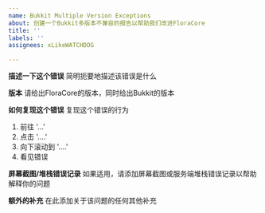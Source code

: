 ```yaml
---
name: Bukkit Multiple Version Exceptions
about: 创建一个Bukkit多版本不兼容的报告以帮助我们改进FloraCore
title: ''
labels: ''
assignees: xLikeWATCHDOG

---
```


**描述一下这个错误**
简明扼要地描述该错误是什么

**版本**
请给出FloraCore的版本，同时给出Bukkit的版本

**如何复现这个错误**
复现这个错误的行为
1. 前往 '...'
2. 点击 '....'
3. 向下滚动到 '....'
4. 看见错误

**屏幕截图/堆栈错误记录**
如果适用，请添加屏幕截图或服务端堆栈错误记录以帮助解释你的问题

**额外的补充**
在此添加关于该问题的任何其他补充
